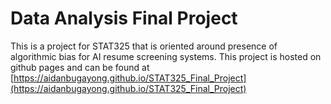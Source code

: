 # Data Analysis Final Project
This is a project for STAT325 that is oriented around presence of algorithmic bias for AI resume screening systems. This project is hosted on github pages and can be found at [https://aidanbugayong.github.io/STAT325_Final_Project](https://aidanbugayong.github.io/STAT325_Final_Project)